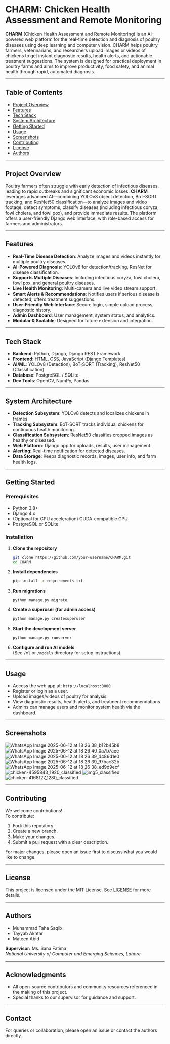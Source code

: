 # CHARM: Chicken Health Assessment and Remote Monitoring

**CHARM** (Chicken Health Assessment and Remote Monitoring) is an AI-powered web platform for the real-time detection and diagnosis of poultry diseases using deep learning and computer vision. CHARM helps poultry farmers, veterinarians, and researchers upload images or videos of chickens to get instant diagnostic results, health alerts, and actionable treatment suggestions. The system is designed for practical deployment in poultry farms and aims to improve productivity, food safety, and animal health through rapid, automated diagnosis.

---

## Table of Contents

- [Project Overview](#project-overview)
- [Features](#features)
- [Tech Stack](#tech-stack)
- [System Architecture](#system-architecture)
- [Getting Started](#getting-started)
- [Usage](#usage)
- [Screenshots](#screenshots)
- [Contributing](#contributing)
- [License](#license)
- [Authors](#authors)

---

## Project Overview

Poultry farmers often struggle with early detection of infectious diseases, leading to rapid outbreaks and significant economic losses. **CHARM** leverages advanced AI—combining YOLOv8 object detection, BoT-SORT tracking, and ResNet50 classification—to analyze images and video footage, detect symptoms, classify diseases (including infectious coryza, fowl cholera, and fowl pox), and provide immediate results. The platform offers a user-friendly Django web interface, with role-based access for farmers and administrators.

---

## Features

- **Real-Time Disease Detection**: Analyze images and videos instantly for multiple poultry diseases.
- **AI-Powered Diagnosis**: YOLOv8 for detection/tracking, ResNet for disease classification.
- **Supports Multiple Diseases**: Including infectious coryza, fowl cholera, fowl pox, and general poultry diseases.
- **Live Health Monitoring**: Multi-camera and live video stream support.
- **Smart Alerts & Recommendations**: Notifies users if serious disease is detected, offers treatment suggestions.
- **User-Friendly Web Interface**: Secure login, simple upload process, diagnostic history.
- **Admin Dashboard**: User management, system status, and analytics.
- **Modular & Scalable**: Designed for future extension and integration.

---

## Tech Stack

- **Backend**: Python, Django, Django REST Framework
- **Frontend**: HTML, CSS, JavaScript (Django Templates)
- **AI/ML**: YOLOv8 (Detection), BoT-SORT (Tracking), ResNet50 (Classification)
- **Database**: PostgreSQL / SQLite
- **Dev Tools**: OpenCV, NumPy, Pandas

---

## System Architecture

- **Detection Subsystem**: YOLOv8 detects and localizes chickens in frames.
- **Tracking Subsystem**: BoT-SORT tracks individual chickens for continuous health monitoring.
- **Classification Subsystem**: ResNet50 classifies cropped images as healthy or diseased.
- **Web Platform**: Django app for uploads, results, user management.
- **Alerting**: Real-time notification for detected diseases.
- **Data Storage**: Keeps diagnostic records, images, user info, and farm health logs.

---

## Getting Started

### Prerequisites

- Python 3.8+
- Django 4.x
- (Optional for GPU acceleration) CUDA-compatible GPU
- PostgreSQL or SQLite

### Installation

1. **Clone the repository**
    ```bash
    git clone https://github.com/your-username/CHARM.git
    cd CHARM
    ```

2. **Install dependencies**
    ```bash
    pip install -r requirements.txt
    ```

3. **Run migrations**
    ```bash
    python manage.py migrate
    ```

4. **Create a superuser (for admin access)**
    ```bash
    python manage.py createsuperuser
    ```

5. **Start the development server**
    ```bash
    python manage.py runserver
    ```

6. **Configure and run AI models**  
   (See `/ml` or `/models` directory for setup instructions)

---

## Usage

- Access the web app at: `http://localhost:8000`
- Register or login as a user.
- Upload images/videos of poultry for analysis.
- View diagnostic results, health alerts, and treatment recommendations.
- Admins can manage users and monitor system health via the dashboard.

---

## Screenshots

![WhatsApp Image 2025-06-12 at 18 26 38_b12b45b8](https://github.com/user-attachments/assets/ae73ed84-c1eb-4fa8-b424-53cb15a66cf3)
![WhatsApp Image 2025-06-12 at 18 26 40_0a7b7aee](https://github.com/user-attachments/assets/675e4839-9e13-4b95-8886-36cad2a7792b)
![WhatsApp Image 2025-06-12 at 18 26 39_4486d1e0](https://github.com/user-attachments/assets/da25b7f8-5d63-4def-bb21-c1c8a8c1427e)
![WhatsApp Image 2025-06-12 at 18 26 39_97bac32b](https://github.com/user-attachments/assets/d7e43558-7915-4efe-ae0b-05c877e128d5)
![WhatsApp Image 2025-06-12 at 18 26 38_ed9d9ecf](https://github.com/user-attachments/assets/74463555-58a6-4be0-b75b-0f7664103da1)
![chicken-4595843_1920_classified](https://github.com/user-attachments/assets/e3b47656-8521-4a12-9bde-46e4fbcb5dac)
![img5_classified](https://github.com/user-attachments/assets/4bbd1d84-20ec-4780-87cd-dc30f8d565be)
![chicken-4168127_1280_classified](https://github.com/user-attachments/assets/8727395c-b65c-45cf-8b8b-49ade82a236f)


---

## Contributing

We welcome contributions!  
To contribute:

1. Fork this repository.
2. Create a new branch.
3. Make your changes.
4. Submit a pull request with a clear description.

For major changes, please open an issue first to discuss what you would like to change.

---

## License

This project is licensed under the MIT License. See [LICENSE](LICENSE) for more details.

---

## Authors

- Muhammad Taha Saqib
- Tayyab Akhtar
- Mateen Abid

**Supervisor:** Ms. Sana Fatima  
*National University of Computer and Emerging Sciences, Lahore*

---

## Acknowledgments

- All open-source contributors and community resources referenced in the making of this project.
- Special thanks to our supervisor for guidance and support.

---

## Contact

For queries or collaboration, please open an issue or contact the authors directly.

